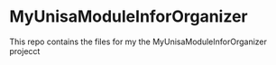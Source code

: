 # MyUnisaModuleInforOrganizer
This repo contains the files for my the MyUnisaModuleInforOrganizer projecct
